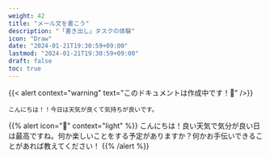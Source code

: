 ```yaml
---
weight: 42
title: "メール文を書こう"
description: "「書き出し」タスクの体験"
icon: "Draw"
date: "2024-01-21T19:30:59+09:00"
lastmod: "2024-01-21T19:30:59+09:00"
draft: false
toc: true
---
```

{{< alert context="warning" text="このドキュメントは作成中です！👷" />}}

```
こんにちは！！今日は天気が良くて気持ちが良いです。
```
{{% alert icon="🤖" context="light" %}}
こんにちは！良い天気で気分が良い日は最高ですね。何か楽しいことをする予定がありますか？何かお手伝いできることがあれば教えてください！
{{% /alert %}}